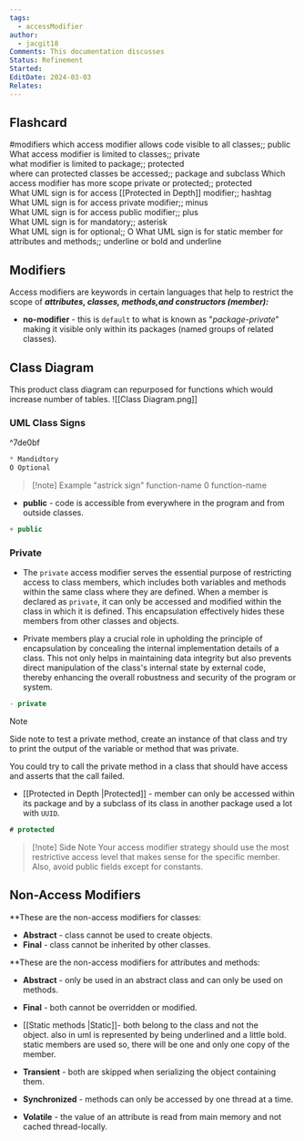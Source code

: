 ```yaml
---
tags:
  - accessModifier
author:
  - jacgit18
Comments: This documentation discusses
Status: Refinement
Started: 
EditDate: 2024-03-03
Relates:
---
```

## Flashcard
#modifiers
which access modifier allows code visible to all classes;; public  
What access modifier is limited to classes;; private  
what modifier is limited to package;; protected  
where can protected classes be accessed;; package and subclass
Which access modifier has more scope private or protected;; protected  
What UML sign is for access [[Protected in Depth]] modifier;; hashtag  
What UML sign is for access private modifier;; minus  
What UML sign is for access public modifier;; plus  
What UML sign is for mandatory;; asterisk  
What UML sign is for optional;; O
What UML sign is for static member for attributes and methods;; underline or bold and underline

## Modifiers 
 Access modifiers are keywords in certain languages that help to restrict the scope of ***attributes, classes, methods,and constructors (member):***

- **no-modifier** - this is `default` to what is known as "*package-private*" making it visible only within its packages (named groups of related classes). 


## Class Diagram 
This product class diagram can repurposed for functions which would increase number of tables.
![[Class Diagram.png]]
### UML Class Signs

^7de0bf

 ```java
 * Mandidtory  
 O Optional
```
>[!note] Example 
> "astrick sign" function-name
> 0 function-name

-  **public** - code is accessible from everywhere in the program and from outside classes. 
```java
+ public
```

### Private
- The `private` access modifier serves the essential purpose of restricting access to class members, which includes both variables and methods within the same class where they are defined. When a member is declared as `private`, it can only be accessed and modified within the class in which it is defined. This encapsulation effectively hides these members from other classes and objects. 

- Private members play a crucial role in upholding the principle of encapsulation by concealing the internal implementation details of a class. This not only helps in maintaining data integrity but also prevents direct manipulation of the class's internal state by external code, thereby enhancing the overall robustness and security of the program or system.
```java
- private
```

>[!note] 
>Side note to test a private method, create an instance of that class and try to print the output of the variable or method that was private.
>
> You could try to call the private method in a class that should have access and asserts that the call failed.


- [[Protected in Depth |Protected]] - member can only be accessed within its package and by a subclass of its class in another package used a lot with `UUID`.
```java
# protected
```

>[!note] Side Note
>Your access modifier strategy should use the most restrictive access level that makes sense for the specific member.  Also, avoid public fields except for constants.


## Non-Access Modifiers 

**These are the non-access modifiers for classes: 

- **Abstract** - class cannot be used to create objects. 
- **Final** - class cannot be inherited by other classes. 

**These are the non-access modifiers for attributes and methods: 

- **Abstract** - only be used in an abstract class and can only be used on methods. 

- **Final** - both cannot be overridden or modified. 
  
- [[Static methods |Static]]- both belong to the class and not the object. also in uml is represented by being underlined and a little bold. static members are used so, there will be one and only one copy of the member.
 
- **Transient** - both are skipped when serializing the object containing them. 
 
- **Synchronized** - methods can only be accessed by one thread at a time. 

- **Volatile** - the value of an attribute is read from main memory and not cached thread-locally.









